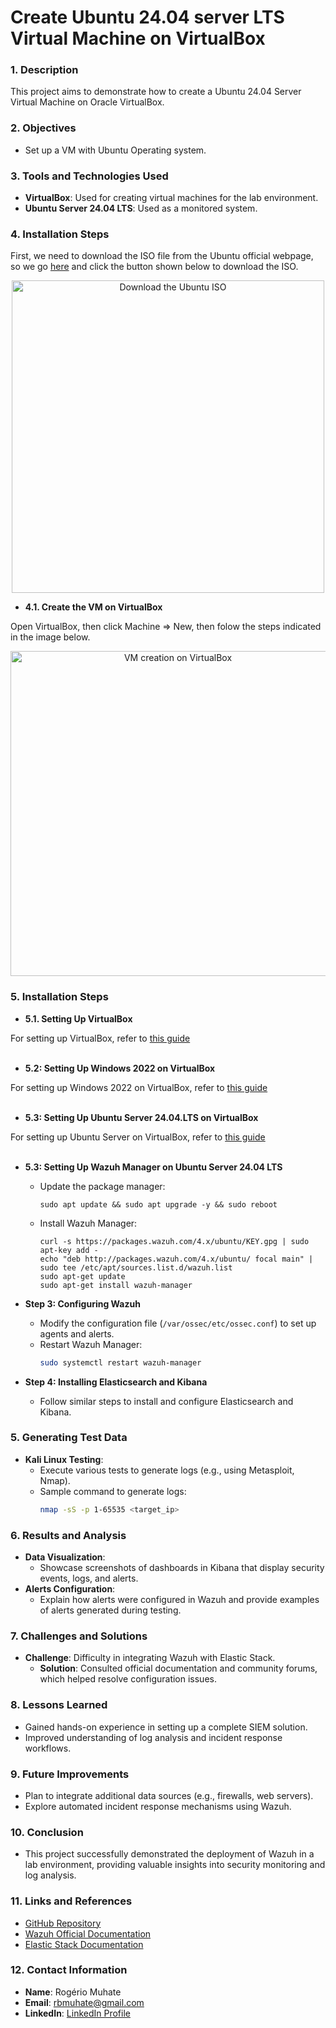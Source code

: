 # Create Ubuntu 24.04 server LTS Virtual Machine on VirtualBox

### 1. Description

This project aims to demonstrate how to create a Ubuntu 24.04 Server Virtual Machine on Oracle VirtualBox.

### 2. Objectives

- Set up a VM with Ubuntu Operating system.

### 3. Tools and Technologies Used

- **VirtualBox**: Used for creating virtual machines for the lab environment.
- **Ubuntu Server 24.04 LTS**: Used as a monitored system.


### 4. Installation Steps
   
First, we need to download the ISO file from the Ubuntu official webpage, so we go <a href="https://ubuntu.com/download/server">here</a> and click the button shown below to download the ISO.

<p align="center">
  <img src="https://github.com/user-attachments/assets/a2ba2766-e299-41df-858f-c4f99ea56dbe" alt="Download the Ubuntu ISO" width="500"/>
</p>

   - **4.1. Create the VM on VirtualBox**

Open VirtualBox, then click Machine => New, then folow the steps indicated in the image below.

<p align="center">
<img width="520" alt="VM creation on VirtualBox" src="https://github.com/user-attachments/assets/c117c240-884e-4d46-82c9-d95eeee406e6">
</p>

### 5. Installation Steps
   - **5.1. Setting Up VirtualBox**

For setting up VirtualBox, refer to <a href="https://github.com/Muhate/Setting-Up-VirtualBox">this guide</a>
<br>
<br>
   
   - **5.2: Setting Up Windows 2022 on VirtualBox**

For setting up Windows 2022 on VirtualBox, refer to <a href="https://github.com/Muhate/Install-Windows-on-VirtualBox">this guide</a>
<br>
<br>

   - **5.3: Setting Up Ubuntu Server 24.04.LTS on VirtualBox**

For setting up Ubuntu Server on VirtualBox, refer to <a href="https://github.com/Muhate/Install-Ubuntu-on-VirtualBox">this guide</a>
<br>
<br>

   - **5.3: Setting Up Wazuh Manager on Ubuntu Server 24.04 LTS**

     - Update the package manager:
       ```
       sudo apt update && sudo apt upgrade -y && sudo reboot
       ```
     - Install Wazuh Manager:
       ```
       curl -s https://packages.wazuh.com/4.x/ubuntu/KEY.gpg | sudo apt-key add -
       echo "deb http://packages.wazuh.com/4.x/ubuntu/ focal main" | sudo tee /etc/apt/sources.list.d/wazuh.list
       sudo apt-get update
       sudo apt-get install wazuh-manager
       ```

   - **Step 3: Configuring Wazuh**
     - Modify the configuration file (`/var/ossec/etc/ossec.conf`) to set up agents and alerts.
     - Restart Wazuh Manager:
       ```bash
       sudo systemctl restart wazuh-manager
       ```

   - **Step 4: Installing Elasticsearch and Kibana**
     - Follow similar steps to install and configure Elasticsearch and Kibana.

### 5. **Generating Test Data**
   - **Kali Linux Testing**: 
     - Execute various tests to generate logs (e.g., using Metasploit, Nmap).
     - Sample command to generate logs:
       ```bash
       nmap -sS -p 1-65535 <target_ip>
       ```

### 6. **Results and Analysis**
   - **Data Visualization**: 
     - Showcase screenshots of dashboards in Kibana that display security events, logs, and alerts.
   - **Alerts Configuration**:
     - Explain how alerts were configured in Wazuh and provide examples of alerts generated during testing.

### 7. **Challenges and Solutions**
   - **Challenge**: Difficulty in integrating Wazuh with Elastic Stack.
     - **Solution**: Consulted official documentation and community forums, which helped resolve configuration issues.

### 8. **Lessons Learned**
   - Gained hands-on experience in setting up a complete SIEM solution.
   - Improved understanding of log analysis and incident response workflows.

### 9. **Future Improvements**
   - Plan to integrate additional data sources (e.g., firewalls, web servers).
   - Explore automated incident response mechanisms using Wazuh.

### 10. **Conclusion**
   - This project successfully demonstrated the deployment of Wazuh in a lab environment, providing valuable insights into security monitoring and log analysis.

### 11. **Links and References**
   - [GitHub Repository](https://github.com/username/wazuh-lab)
   - [Wazuh Official Documentation](https://wazuh.com/documentation/)
   - [Elastic Stack Documentation](https://www.elastic.co/guide/en/elastic-stack/current/index.html)

### 12. **Contact Information**
   - **Name**: Rogério Muhate
   - **Email**: rbmuhate@gmail.com
   - **LinkedIn**: [LinkedIn Profile](https://www.linkedin.com/in/rmuhate)




